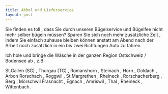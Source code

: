 ```yaml
---
title: Abhol und Lieferservice
layout: post
---
```

Sie finden es toll , dass Sie durch unseren Bügelservice und Bügelfee nicht mehr selber bügeln müssen?
Sparen Sie sich noch mehr zusätzliche Zeit , indem Sie einfach zuhause bleiben können anstatt am Abend nach der Arbeit noch zusätzlich
in ein bis zwei Richtungen Auto zu fahren.  

Ich hole und bringe die Wäsche in der ganzen Region Ostschweiz / Bodensee ab , z.B:  

St.Gallen (SG) , Thurgau (TG) , Romanshorn , Steinach , Horn , Goldach , Arbon
Rorschach , Roggwil , St.Margrethen , Rheineck , Rorschacherberg , Berg , Mörschwil
Frasnacht , Egnach , Amriswil , Thal , Rheineck , Wittenbach.

